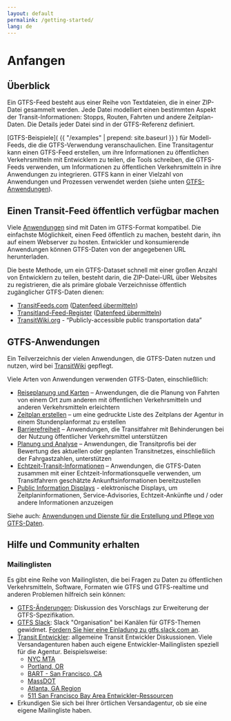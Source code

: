 ```yaml
---
layout: default
permalink: /getting-started/
lang: de
---
```

# Anfangen

## Überblick

Ein GTFS-Feed besteht aus einer Reihe von Textdateien, die in einer ZIP-Datei gesammelt werden. Jede Datei modelliert einen bestimmten Aspekt der Transit-Informationen: Stopps, Routen, Fahrten und andere Zeitplan-Daten. Die Details jeder Datei sind in der GTFS-Referenz definiert.

[GTFS-Beispiele]( {{ "/examples" | prepend: site.baseurl }} ) für Modell-Feeds, die die GTFS-Verwendung veranschaulichen. Eine Transitagentur kann einen GTFS-Feed erstellen, um ihre Informationen zu öffentlichen Verkehrsmitteln mit Entwicklern zu teilen, die Tools schreiben, die GTFS-Feeds verwenden, um Informationen zu öffentlichen Verkehrsmitteln in ihre Anwendungen zu integrieren. GTFS kann in einer Vielzahl von Anwendungen und Prozessen verwendet werden (siehe unten [GTFS-Anwendungen](#gtfs-applications)).

## Einen Transit-Feed öffentlich verfügbar machen

Viele [Anwendungen](#gtfs-applications) sind mit Daten im GTFS-Format kompatibel. Die einfachste Möglichkeit, einen Feed öffentlich zu machen, besteht darin, ihn auf einem Webserver zu hosten. Entwickler und konsumierende Anwendungen können GTFS-Daten von der angegebenen URL herunterladen.

Die beste Methode, um ein GTFS-Dataset schnell mit einer großen Anzahl von Entwicklern zu teilen, besteht darin, die ZIP-Datei-URL über Websites zu registrieren, die als primäre globale Verzeichnisse öffentlich zugänglicher GTFS-Daten dienen:

* [TransitFeeds.com](https://transitfeeds.com/) ([Datenfeed übermitteln](https://github.com/TransitFeeds/TransitFeeds-Public/issues))
* [Transitland-Feed-Register](https://transit.land/feed-registry/) ([Datenfeed übermitteln](https://transit.land/feed-registry/feeds/new))
* [TransitWiki.org](https://www.transitwiki.org/TransitWiki/index.php/Publicly-accessible_public_transportation_data) - “Publicly-accessible public transportation data”

## GTFS-Anwendungen

Ein Teilverzeichnis der vielen Anwendungen, die GTFS-Daten nutzen und nutzen, wird bei [TransitWiki](https://www.transitwiki.org/TransitWiki/index.php/Category:GTFS-consuming_applications) gepflegt.

Viele Arten von Anwendungen verwenden GTFS-Daten, einschließlich:

* [Reiseplanung und Karten](https://www.transitwiki.org/TransitWiki/index.php/Category:Trip-planning_%26_navigation_applications) – Anwendungen, die die Planung von Fahrten von einem Ort zum anderen mit öffentlichen Verkehrsmitteln und anderen Verkehrsmitteln erleichtern
* [Zeitplan erstellen](https://www.transitwiki.org/TransitWiki/index.php/Category:Timetable_generation_software) – um eine gedruckte Liste des Zeitplans der Agentur in einem Stundenplanformat zu erstellen
* [Barrierefreiheit](https://www.transitwiki.org/TransitWiki/index.php/Category:Accessibility_devices_and_applications) – Anwendungen, die Transitfahrer mit Behinderungen bei der Nutzung öffentlicher Verkehrsmittel unterstützen
* [Planung und Analyse](https://www.transitwiki.org/TransitWiki/index.php/Category:Network_planning_software) – Anwendungen, die Transitprofis bei der Bewertung des aktuellen oder geplanten Transitnetzes, einschließlich der Fahrgastzahlen, unterstützen
* [Echtzeit-Transit-Informationen](https://www.transitwiki.org/TransitWiki/index.php/Category:Real-time_applications) – Anwendungen, die GTFS-Daten zusammen mit einer Echtzeit-Informationsquelle verwenden, um Transitfahrern geschätzte Ankunftsinformationen bereitzustellen
* [Public Information Displays](https://www.transitwiki.org/TransitWiki/index.php/Category:Public_information_displays) - elektronische Displays, um Zeitplaninformationen, Service-Advisories, Echtzeit-Ankünfte und / oder andere Informationen anzuzeigen

Siehe auch: [Anwendungen und Dienste für die Erstellung und Pflege von GTFS-Daten](https://www.transitwiki.org/TransitWiki/index.php/General_Transit_Feed_Specification#Creating_and_Maintaining_a_GTFS_Dataset).

## Hilfe und Community erhalten

### Mailinglisten

Es gibt eine Reihe von Mailinglisten, die bei Fragen zu Daten zu öffentlichen Verkehrsmitteln, Software, Formaten wie GTFS und GTFS-realtime und anderen Problemen hilfreich sein können:

* [GTFS-Änderungen](https://groups.google.com/group/gtfs-changes): Diskussion des Vorschlags zur Erweiterung der GTFS-Spezifikation.
* [GTFS Slack](https://gtfs.slack.com/): Slack "Organisation" bei Kanälen für GTFS-Themen gewidmet. [Fordern Sie hier eine Einladung zu gtfs.slack.com an](https://gtfs.herokuapp.com/).
* [Transit Entwickler](https://groups.google.com/group/transit-developers): allgemeine Transit Entwickler Diskussionen. Viele Versandagenturen haben auch eigene Entwickler-Mailinglisten speziell für die Agentur. Beispielsweise:
  * [NYC MTA](https://groups.google.com/group/mtadeveloperresources)
  * [Portland, OR](https://groups.google.com/group/transit-developers-pdx)
  * [BART - San Francisco, CA](https://groups.google.com/group/bart-developers)
  * [MassDOT](https://groups.google.com/group/massdotdevelopers)
  * [Atlanta, GA Region](https://groups.google.com/forum/#!forum/atl-transit-developers)
  * [511 San Francisco Bay Area Entwickler-Ressourcen](https://groups.google.com/forum/#!forum/511sfbaydeveloperresources)
* Erkundigen Sie sich bei Ihrer örtlichen Versandagentur, ob sie eine eigene Mailingliste haben.
